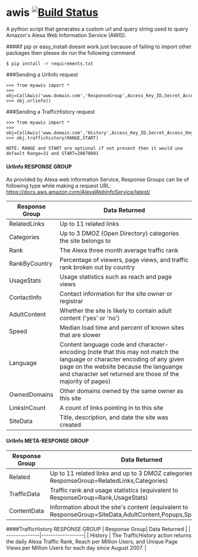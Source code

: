# awis [![Build Status](https://travis-ci.org/ashim888/awis.svg?branch=master)](https://travis-ci.org/ashim888/awis)
A python script that generates a custom url and query string used to query Amazon's Alexa Web Information Service (AWIS).


####if pip or easy_install doesnt work just because of failing to import other packages then please do run the following command

```
$ pip install -r requirements.txt
```

###Sending a UrlInfo request
```
>>> from myawis import *
>>> obj=CallAwis('www.domain.com','ResponseGroup',Access_Key_ID,Secret_Access_Key)
>>> obj.urlinfo()

```

###Sending a TrafficHistory request
```
>>> from myawis import *
>>> obj=CallAwis('www.domain.com','History',Access_Key_ID,Secret_Access_Key)
>>> obj.traffichistory(RANGE,START)

NOTE: RANGE and START are optional if not present then it would use default Range=31 and START=20070801
```
#### UrlInfo RESPONSE GROUP
As provided by Alexa web information Service, Response Groups can be of following type while making a request
URL: https://docs.aws.amazon.com/AlexaWebInfoService/latest/


| Response Group| Data Returned    | 
| --------------|------------------|
| RelatedLinks  | Up to 11 related links|
| Categories    | Up to 3 DMOZ (Open Directory) categories the site belongs to|
| Rank  		| The Alexa three month average traffic rank|
| RankByCountry | Percentage of viewers, page views, and traffic rank broken out by country|
| UsageStats  	| Usage statistics such as reach and page views|
| ContactInfo 	| Contact information for the site owner or registrar|
| AdultContent  | Whether the site is likely to contain adult content ('yes' or 'no')|
| Speed 		| Median load time and percent of known sites that are slower|
| Language  	| Content language code and character-encoding (note that this may not match the language or character encoding of any given page on the website because the languange and character set returned are those of the majority of pages) |
| OwnedDomains 	| Other domains owned by the same owner as this site|
| LinksInCount 	| A count of links pointing in to this site|
| SiteData 		| Title, description, and date the site was created|


#### UrlInfo META-RESPONSE GROUP

| Response Group| Data Returned    | 
| --------------|------------------|
| Related  		| Up to 11 related links and up to 3 DMOZ categories (equivalent to ResponseGroup=RelatedLinks,Categories)|
| TrafficData   | Traffic rank and usage statistics (equivalent to ResponseGroup=Rank,UsageStats)|
| ContentData  	| Information about the site's content (equivalent to ResponseGroup=SiteData,AdultContent,Popups,Speed,Language)|

####TrafficHistory RESPONSE GROUP
| Response Group| Data Returned    | 
| --------------|------------------|
| History  		| The TrafficHistory action returns the daily Alexa Traffic Rank, Reach per Million Users, and Unique Page Views per Million Users for each day since August 2007. |

